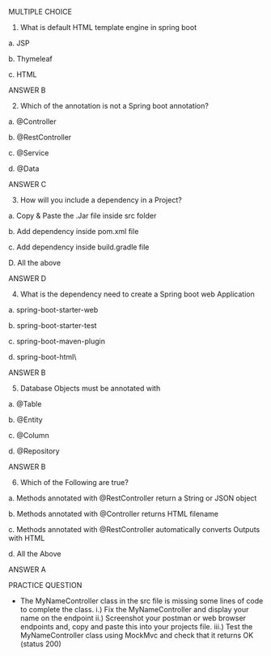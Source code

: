 MULTIPLE CHOICE

1. What is default HTML template engine in spring boot

a. JSP

b. Thymeleaf

c. HTML

ANSWER B



2. Which of the annotation is not a Spring boot annotation?


a. @Controller

b. @RestController

c. @Service

d. @Data

ANSWER C



3. How will you include a dependency in a Project?


a. Copy & Paste the .Jar file inside src folder

b. Add dependency inside pom.xml file

c. Add dependency inside build.gradle file

D. All the above


ANSWER D




4. What is the dependency need to create a Spring boot web Application


a. spring-boot-starter-web

b. spring-boot-starter-test

c. spring-boot-maven-plugin

d. spring-boot-html\

ANSWER B

5. Database Objects must be annotated with


a. @Table

b. @Entity

c. @Column

d. @Repository


ANSWER B


6. Which of the Following are true?


a. Methods annotated with @RestController return a String or JSON object

b. Methods annotated with @Controller returns HTML filename

c. Methods annotated with @RestController automatically converts Outputs with HTML

d. All the Above

ANSWER A





PRACTICE QUESTION
- The MyNameController class in the src file is missing some lines of code to complete the class.
  i.) Fix the MyNameController and display your name on the endpoint
  ii.) Screenshot your postman or web browser endpoints and, copy and paste this into your projects file.
  iii.) Test the MyNameController class using MockMvc and check that it returns OK (status 200)